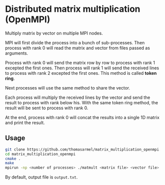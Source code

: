 # Distributed matrix multiplication (OpenMPI)

Multiply matrix by vector on multiple MPI nodes.

MPI will first divide the process into a bunch of sub-processes.
Then process with rank 0 will read the matrix and vector from files passed as arguments.

Process with rank 0 will send the matrix row by row to process with rank 1 excepted the first ones.
Then process will rank 1 will send the received lines to process with rank 2 excepted the first ones.
This method is called **token ring**.

Next processes will use the same method to share the vector.

Each process will multiply the received lines by the vector and send the result to process with rank below his.
With the same token ring method, the result will be sent to process with rank 0.

At the end, process with rank 0 will concat the results into a single 1D matrix and print the result.


## Usage

```bash
git clone https://github.com/thomasarmel/matrix_multiplication_openmpi.git
cd matrix_multiplication_openmpi
cmake .
make
mpirun -np <number of processes> ./matmult <matrix file> <vector file> [<output file>]
```

By default, output file is `output.txt`.